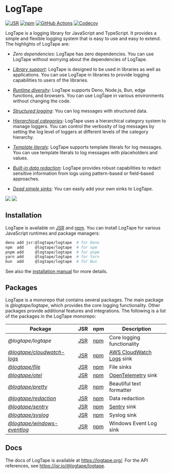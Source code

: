 <!-- deno-fmt-ignore-file -->

LogTape
=======

[![JSR][JSR badge]][JSR]
[![npm][npm badge]][npm]
[![GitHub Actions][GitHub Actions badge]][GitHub Actions]
[![Codecov][Codecov badge]][Codecov]

LogTape is a logging library for JavaScript and TypeScript.  It provides a
simple and flexible logging system that is easy to use and easy to extend.
The highlights of LogTape are:

 -  *Zero dependencies*: LogTape has zero dependencies.  You can use LogTape
    without worrying about the dependencies of LogTape.

 -  *[Library support]*: LogTape is designed to be used in libraries as well
    as applications.  You can use LogTape in libraries to provide logging
    capabilities to users of the libraries.

 -  *[Runtime diversity]*: LogTape supports Deno, Node.js, Bun, edge functions,
    and browsers.  You can use LogTape in various environments without
    changing the code.

 -  *[Structured logging]*: You can log messages with structured data.

 -  *[Hierarchical categories]*: LogTape uses a hierarchical category system
    to manage loggers.  You can control the verbosity of log messages by
    setting the log level of loggers at different levels of the category
    hierarchy.

 -  *[Template literals]*: LogTape supports template literals for log messages.
    You can use template literals to log messages with placeholders and
    values.

 -  *[Built-in data redaction]*: LogTape provides robust capabilities to redact
    sensitive information from logs using pattern-based or field-based approaches.

 -  *[Dead simple sinks]*: You can easily add your own sinks to LogTape.

![](https://raw.githubusercontent.com/dahlia/logtape/refs/heads/main/screenshots/web-console.png)
![](https://raw.githubusercontent.com/dahlia/logtape/refs/heads/main/screenshots/terminal.png)

[JSR]: https://jsr.io/@logtape/logtape
[JSR badge]: https://jsr.io/badges/@logtape/logtape
[npm]: https://www.npmjs.com/package/@logtape/logtape
[npm badge]: https://img.shields.io/npm/v/@logtape/logtape?logo=npm
[GitHub Actions]: https://github.com/dahlia/logtape/actions/workflows/main.yaml
[GitHub Actions badge]: https://github.com/dahlia/logtape/actions/workflows/main.yaml/badge.svg
[Codecov]: https://codecov.io/gh/dahlia/logtape
[Codecov badge]: https://codecov.io/gh/dahlia/logtape/graph/badge.svg?token=yOejfcuX7r
[Library support]: https://logtape.org/manual/library
[Runtime diversity]: https://logtape.org/manual/install
[Structured logging]: https://logtape.org/manual/struct
[Hierarchical categories]: https://logtape.org/manual/categories
[Template literals]: https://logtape.org/manual/start#how-to-log
[Built-in data redaction]: https://logtape.org/manual/redaction
[Dead simple sinks]: https://logtape.org/manual/sinks


Installation
------------

LogTape is available on [JSR] and [npm].  You can install LogTape for various
JavaScript runtimes and package managers:

~~~~ sh
deno add jsr:@logtape/logtape  # for Deno
npm  add     @logtape/logtape  # for npm
pnpm add     @logtape/logtape  # for pnpm
yarn add     @logtape/logtape  # for Yarn
bun  add     @logtape/logtape  # for Bun
~~~~

See also the [installation manual][Runtime diversity] for more details.


Packages
--------

LogTape is a monorepo that contains several packages.  The main package is
*@logtape/logtape*, which provides the core logging functionality.  Other
packages provide additional features and integrations.  The following is a
list of the packages in the LogTape monorepo:

| Package                                          | JSR                                  | npm                                  | Description                |
|--------------------------------------------------|--------------------------------------|--------------------------------------|----------------------------|
| *@logtape/logtape*                               | [JSR][jsr:@logtape/logtape]          | [npm][npm:@logtape/logtape]          | Core logging functionality |
| [*@logtape/cloudwatch-logs*](cloudwatch-logs/)   | [JSR][jsr:@logtape/cloudwatch-logs]  | [npm][npm:@logtape/cloudwatch-logs]  | [AWS CloudWatch Logs] sink |
| [*@logtape/file*](file/)                         | [JSR][jsr:@logtape/file]             | [npm][npm:@logtape/file]             | File sinks                 |
| [*@logtape/otel*](otel/)                         | [JSR][jsr:@logtape/otel]             | [npm][npm:@logtape/otel]             | [OpenTelemetry] sink       |
| [*@logtape/pretty*](pretty/)                     | [JSR][jsr:@logtape/pretty]           | [npm][npm:@logtape/pretty]           | Beautiful text formatter   |
| [*@logtape/redaction*](redaction/)               | [JSR][jsr:@logtape/redaction]        | [npm][npm:@logtape/redaction]        | Data redaction             |
| [*@logtape/sentry*](sentry/)                     | [JSR][jsr:@logtape/sentry]           | [npm][npm:@logtape/sentry]           | [Sentry] sink              |
| [*@logtape/syslog*](syslog/)                     | [JSR][jsr:@logtape/syslog]           | [npm][npm:@logtape/syslog]           | Syslog sink                |
| [*@logtape/windows-eventlog*](windows-eventlog/) | [JSR][jsr:@logtape/windows-eventlog] | [npm][npm:@logtape/windows-eventlog] | Windows Event Log sink     |

[AWS CloudWatch Logs]: https://docs.aws.amazon.com/AmazonCloudWatch/latest/logs/
[OpenTelemetry]: https://opentelemetry.io/
[Sentry]: https://sentry.io/
[jsr:@logtape/logtape]: https://jsr.io/@logtape/logtape
[npm:@logtape/logtape]: https://www.npmjs.com/package/@logtape/logtape
[jsr:@logtape/cloudwatch-logs]: https://jsr.io/@logtape/cloudwatch-logs
[npm:@logtape/cloudwatch-logs]: https://www.npmjs.com/package/@logtape/cloudwatch-logs
[jsr:@logtape/file]: https://jsr.io/@logtape/file
[npm:@logtape/file]: https://www.npmjs.com/package/@logtape/file
[jsr:@logtape/otel]: https://jsr.io/@logtape/otel
[npm:@logtape/otel]: https://www.npmjs.com/package/@logtape/otel
[jsr:@logtape/pretty]: https://jsr.io/@logtape/pretty
[npm:@logtape/pretty]: https://www.npmjs.com/package/@logtape/pretty
[jsr:@logtape/redaction]: https://jsr.io/@logtape/redaction
[npm:@logtape/redaction]: https://www.npmjs.com/package/@logtape/redaction
[jsr:@logtape/sentry]: https://jsr.io/@logtape/sentry
[npm:@logtape/sentry]: https://www.npmjs.com/package/@logtape/sentry
[jsr:@logtape/syslog]: https://jsr.io/@logtape/syslog
[npm:@logtape/syslog]: https://www.npmjs.com/package/@logtape/syslog
[jsr:@logtape/windows-eventlog]: https://jsr.io/@logtape/windows-eventlog
[npm:@logtape/windows-eventlog]: https://www.npmjs.com/package/@logtape/windows-eventlog


Docs
----

The docs of LogTape is available at <https://logtape.org/>.
For the API references, see <https://jsr.io/@logtape/logtape>.
